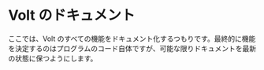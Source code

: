 # Volt のドキュメント

ここでは、Volt のすべての機能をドキュメント化するつもりです。最終的に機能を決定するのはプログラムのコード自体ですが、可能な限りドキュメントを最新の状態に保つようにします。

